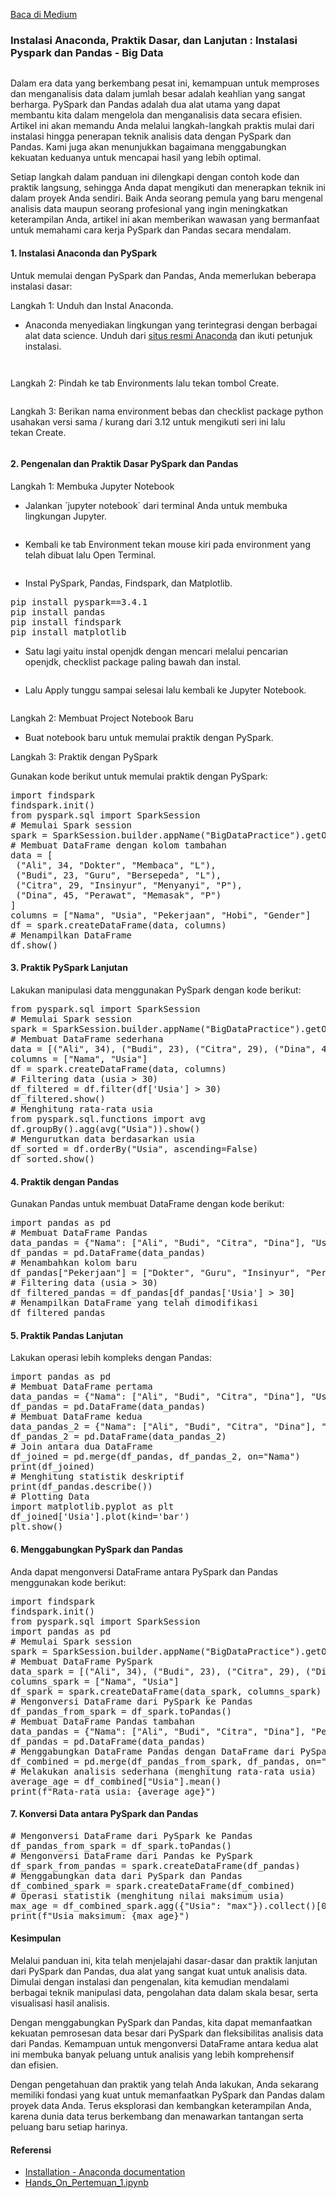 <!--START_SECTION:medium-->
[Baca di Medium](https://medium.com/@dikaelsaputra/panduan-lengkap-pyspark-dan-pandas-instalasi-praktik-dasar-dan-lanjutan-86ab9ce4ea55?source=rss-272e0aace4a6------2)

<h3>Instalasi Anaconda, Praktik Dasar, dan Lanjutan : Instalasi Pyspark dan Pandas - Big Data</h3><figure><img alt="" src="https://cdn-images-1.medium.com/max/1024/0*kFqe2gOPxUev0_Op.png" /></figure><p>Dalam era data yang berkembang pesat ini, kemampuan untuk memproses dan menganalisis data dalam jumlah besar adalah keahlian yang sangat berharga. PySpark dan Pandas adalah dua alat utama yang dapat membantu kita dalam mengelola dan menganalisis data secara efisien. Artikel ini akan memandu Anda melalui langkah-langkah praktis mulai dari instalasi hingga penerapan teknik analisis data dengan PySpark dan Pandas. Kami juga akan menunjukkan bagaimana menggabungkan kekuatan keduanya untuk mencapai hasil yang lebih optimal.</p><p>Setiap langkah dalam panduan ini dilengkapi dengan contoh kode dan praktik langsung, sehingga Anda dapat mengikuti dan menerapkan teknik ini dalam proyek Anda sendiri. Baik Anda seorang pemula yang baru mengenal analisis data maupun seorang profesional yang ingin meningkatkan keterampilan Anda, artikel ini akan memberikan wawasan yang bermanfaat untuk memahami cara kerja PySpark dan Pandas secara mendalam.</p><h4>1. Instalasi Anaconda dan PySpark</h4><p>Untuk memulai dengan PySpark dan Pandas, Anda memerlukan beberapa instalasi dasar:</p><p>Langkah 1: Unduh dan Instal Anaconda.</p><ul><li>Anaconda menyediakan lingkungan yang terintegrasi dengan berbagai alat data science. Unduh dari <a href="https://www.anaconda.com/products/distribution">situs resmi Anaconda</a> dan ikuti petunjuk instalasi.</li></ul><figure><img alt="" src="https://cdn-images-1.medium.com/max/780/1*8y1vGe0tNJknLGMef9VsYQ.png" /></figure><figure><img alt="" src="https://cdn-images-1.medium.com/max/780/1*v4ephdpPtAIi1wNmqahNLQ.png" /></figure><p>Langkah 2: Pindah ke tab Environments lalu tekan tombol Create.</p><figure><img alt="" src="https://cdn-images-1.medium.com/max/827/1*_RMfYQpRvjTTJXDPIwykiQ.png" /></figure><p>Langkah 3: Berikan nama environment bebas dan checklist package python usahakan versi sama / kurang dari 3.12 untuk mengikuti seri ini lalu tekan Create.</p><figure><img alt="" src="https://cdn-images-1.medium.com/max/750/1*79C3FAYHoLDit2b2711rgA.png" /></figure><h4>2. Pengenalan dan Praktik Dasar PySpark dan Pandas</h4><p>Langkah 1: Membuka Jupyter Notebook</p><ul><li>Jalankan `jupyter notebook` dari terminal Anda untuk membuka lingkungan Jupyter.</li></ul><figure><img alt="" src="https://cdn-images-1.medium.com/max/827/1*V6xnKZRT5viOe3vYM3KPVQ.png" /></figure><ul><li>Kembali ke tab Environment tekan mouse kiri pada environment yang telah dibuat lalu Open Terminal.</li></ul><figure><img alt="" src="https://cdn-images-1.medium.com/max/827/1*_DQwHlJ1v0JNEjnEvKtTRg.png" /></figure><ul><li>Instal PySpark, Pandas, Findspark, dan Matplotlib.</li></ul><pre>pip install pyspark==3.4.1<br />pip install pandas<br />pip install findspark<br />pip install matplotlib</pre><ul><li>Satu lagi yaitu instal openjdk dengan mencari melalui pencarian openjdk, checklist package paling bawah dan instal.</li></ul><figure><img alt="" src="https://cdn-images-1.medium.com/max/827/1*q94C99pgrZpaSULx1AtTYA.png" /></figure><ul><li>Lalu Apply tunggu sampai selesai lalu kembali ke Jupyter Notebook.</li></ul><figure><img alt="" src="https://cdn-images-1.medium.com/max/716/1*kLQbE48htDQdujMJzNjgsw.png" /></figure><p>Langkah 2: Membuat Project Notebook Baru</p><ul><li>Buat notebook baru untuk memulai praktik dengan PySpark.</li></ul><p>Langkah 3: Praktik dengan PySpark</p><p>Gunakan kode berikut untuk memulai praktik dengan PySpark:</p><pre>import findspark<br />findspark.init()<br />from pyspark.sql import SparkSession<br /># Memulai Spark session<br />spark = SparkSession.builder.appName("BigDataPractice").getOrCreate()<br /># Membuat DataFrame dengan kolom tambahan<br />data = [<br /> ("Ali", 34, "Dokter", "Membaca", "L"),<br /> ("Budi", 23, "Guru", "Bersepeda", "L"),<br /> ("Citra", 29, "Insinyur", "Menyanyi", "P"),<br /> ("Dina", 45, "Perawat", "Memasak", "P")<br />]<br />columns = ["Nama", "Usia", "Pekerjaan", "Hobi", "Gender"]<br />df = spark.createDataFrame(data, columns)<br /># Menampilkan DataFrame<br />df.show()</pre><h4>3. Praktik PySpark Lanjutan</h4><p>Lakukan manipulasi data menggunakan PySpark dengan kode berikut:</p><pre>from pyspark.sql import SparkSession<br /># Memulai Spark session<br />spark = SparkSession.builder.appName("BigDataPractice").getOrCreate()<br /># Membuat DataFrame sederhana<br />data = [("Ali", 34), ("Budi", 23), ("Citra", 29), ("Dina", 45)]<br />columns = ["Nama", "Usia"]<br />df = spark.createDataFrame(data, columns)<br /># Filtering data (usia > 30)<br />df_filtered = df.filter(df['Usia'] > 30)<br />df_filtered.show()<br /># Menghitung rata-rata usia<br />from pyspark.sql.functions import avg<br />df.groupBy().agg(avg("Usia")).show()<br /># Mengurutkan data berdasarkan usia<br />df_sorted = df.orderBy("Usia", ascending=False)<br />df_sorted.show()</pre><h4>4. Praktik dengan Pandas</h4><p>Gunakan Pandas untuk membuat DataFrame dengan kode berikut:</p><pre>import pandas as pd<br /># Membuat DataFrame Pandas<br />data_pandas = {"Nama": ["Ali", "Budi", "Citra", "Dina"], "Usia": [34, 23, 29, 45]}<br />df_pandas = pd.DataFrame(data_pandas)<br /># Menambahkan kolom baru<br />df_pandas["Pekerjaan"] = ["Dokter", "Guru", "Insinyur", "Perawat"]<br /># Filtering data (usia > 30)<br />df_filtered_pandas = df_pandas[df_pandas['Usia'] > 30]<br /># Menampilkan DataFrame yang telah dimodifikasi<br />df_filtered_pandas</pre><h4>5. Praktik Pandas Lanjutan</h4><p>Lakukan operasi lebih kompleks dengan Pandas:</p><pre>import pandas as pd<br /># Membuat DataFrame pertama<br />data_pandas = {"Nama": ["Ali", "Budi", "Citra", "Dina"], "Usia": [34, 23, 29, 45]}<br />df_pandas = pd.DataFrame(data_pandas)<br /># Membuat DataFrame kedua<br />data_pandas_2 = {"Nama": ["Ali", "Budi", "Citra", "Dina"], "Pekerjaan": ["Dokter", "Guru", "Insinyur", "Perawat"]}<br />df_pandas_2 = pd.DataFrame(data_pandas_2)<br /># Join antara dua DataFrame<br />df_joined = pd.merge(df_pandas, df_pandas_2, on="Nama")<br />print(df_joined)<br /># Menghitung statistik deskriptif<br />print(df_pandas.describe())<br /># Plotting Data<br />import matplotlib.pyplot as plt<br />df_joined['Usia'].plot(kind='bar')<br />plt.show()</pre><h4>6. Menggabungkan PySpark dan Pandas</h4><p>Anda dapat mengonversi DataFrame antara PySpark dan Pandas menggunakan kode berikut:</p><pre>import findspark<br />findspark.init()<br />from pyspark.sql import SparkSession<br />import pandas as pd<br /># Memulai Spark session<br />spark = SparkSession.builder.appName("BigDataPractice").getOrCreate()<br /># Membuat DataFrame PySpark<br />data_spark = [("Ali", 34), ("Budi", 23), ("Citra", 29), ("Dina", 45)]<br />columns_spark = ["Nama", "Usia"]<br />df_spark = spark.createDataFrame(data_spark, columns_spark)<br /># Mengonversi DataFrame dari PySpark ke Pandas<br />df_pandas_from_spark = df_spark.toPandas()<br /># Membuat DataFrame Pandas tambahan<br />data_pandas = {"Nama": ["Ali", "Budi", "Citra", "Dina"], "Pekerjaan": ["Dokter", "Guru", "Insinyur", "Perawat"]}<br />df_pandas = pd.DataFrame(data_pandas)<br /># Menggabungkan DataFrame Pandas dengan DataFrame dari PySpark<br />df_combined = pd.merge(df_pandas_from_spark, df_pandas, on="Nama")<br /># Melakukan analisis sederhana (menghitung rata-rata usia)<br />average_age = df_combined["Usia"].mean()<br />print(f"Rata-rata usia: {average_age}")</pre><h4>7. Konversi Data antara PySpark dan Pandas</h4><pre># Mengonversi DataFrame dari PySpark ke Pandas<br />df_pandas_from_spark = df_spark.toPandas()<br /># Mengonversi DataFrame dari Pandas ke PySpark<br />df_spark_from_pandas = spark.createDataFrame(df_pandas)<br /># Menggabungkan data dari PySpark dan Pandas<br />df_combined_spark = spark.createDataFrame(df_combined)<br /># Operasi statistik (menghitung nilai maksimum usia)<br />max_age = df_combined_spark.agg({"Usia": "max"}).collect()[0][0]<br />print(f"Usia maksimum: {max_age}")</pre><h4>Kesimpulan</h4><p>Melalui panduan ini, kita telah menjelajahi dasar-dasar dan praktik lanjutan dari PySpark dan Pandas, dua alat yang sangat kuat untuk analisis data. Dimulai dengan instalasi dan pengenalan, kita kemudian mendalami berbagai teknik manipulasi data, pengolahan data dalam skala besar, serta visualisasi hasil analisis.</p><p>Dengan menggabungkan PySpark dan Pandas, kita dapat memanfaatkan kekuatan pemrosesan data besar dari PySpark dan fleksibilitas analisis data dari Pandas. Kemampuan untuk mengonversi DataFrame antara kedua alat ini membuka banyak peluang untuk analisis yang lebih komprehensif dan efisien.</p><p>Dengan pengetahuan dan praktik yang telah Anda lakukan, Anda sekarang memiliki fondasi yang kuat untuk memanfaatkan PySpark dan Pandas dalam proyek data Anda. Terus eksplorasi dan kembangkan keterampilan Anda, karena dunia data terus berkembang dan menawarkan tantangan serta peluang baru setiap harinya.</p><h4>Referensi</h4><ul><li><a href="https://docs.anaconda.com/anaconda/install/">Installation - Anaconda documentation</a></li><li><a href="https://drive.google.com/file/d/1vfN58P-SqT4sPMN1AHphCrCjYj1LxTGl/view?usp=sharing">Hands_On_Pertemuan_1.ipynb</a></li></ul><img alt="" height="1" src="https://medium.com/_/stat?event=post.clientViewed&referrerSource=full_rss&postId=86ab9ce4ea55" width="1" />
<!--END_SECTION:medium-->